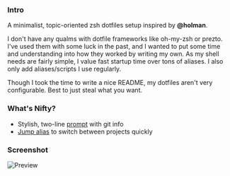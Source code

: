 ### Intro
A minimalist, topic-oriented zsh dotfiles setup inspired by **@holman**.

I don't have any qualms with dotfile frameworks like oh-my-zsh or prezto. I've used them with some luck in the past, and I wanted to put some time and understanding into how they worked by writing my own. As my shell needs are fairly simple, I value fast startup time over tons of aliases. I also only add aliases/scripts I use regularly.

Though I took the time to write a nice README, my dotfiles aren't very configurable. Best to just steal what you want.

### What's Nifty?
* Stylish, two-line [prompt](https://github.com/mattgreen/dotfiles/blob/master/zsh/prompt.zsh) with git info
* [Jump alias](https://github.com/mattgreen/dotfiles/blob/master/zsh/jump.zsh) to switch between projects quickly

### Screenshot
![Preview](http://f.cl.ly/items/0Y2d2A241z1r0j2U3D1q/preview.png)

